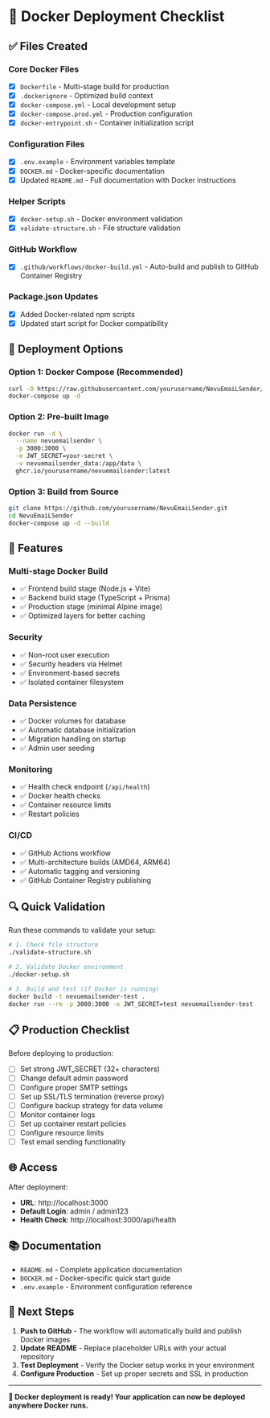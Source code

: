 # 🐳 Docker Deployment Checklist

## ✅ Files Created

### Core Docker Files
- [x] `Dockerfile` - Multi-stage build for production
- [x] `.dockerignore` - Optimized build context
- [x] `docker-compose.yml` - Local development setup
- [x] `docker-compose.prod.yml` - Production configuration
- [x] `docker-entrypoint.sh` - Container initialization script

### Configuration Files
- [x] `.env.example` - Environment variables template
- [x] `DOCKER.md` - Docker-specific documentation
- [x] Updated `README.md` - Full documentation with Docker instructions

### Helper Scripts
- [x] `docker-setup.sh` - Docker environment validation
- [x] `validate-structure.sh` - File structure validation

### GitHub Workflow
- [x] `.github/workflows/docker-build.yml` - Auto-build and publish to GitHub Container Registry

### Package.json Updates
- [x] Added Docker-related npm scripts
- [x] Updated start script for Docker compatibility

## 🚀 Deployment Options

### Option 1: Docker Compose (Recommended)
```bash
curl -O https://raw.githubusercontent.com/yourusername/NevuEmaiLSender/main/docker-compose.yml
docker-compose up -d
```

### Option 2: Pre-built Image
```bash
docker run -d \
  --name nevuemailsender \
  -p 3000:3000 \
  -e JWT_SECRET=your-secret \
  -v nevuemailsender_data:/app/data \
  ghcr.io/yourusername/nevuemailsender:latest
```

### Option 3: Build from Source
```bash
git clone https://github.com/yourusername/NevuEmaiLSender.git
cd NevuEmaiLSender
docker-compose up -d --build
```

## 🔧 Features

### Multi-stage Docker Build
- ✅ Frontend build stage (Node.js + Vite)
- ✅ Backend build stage (TypeScript + Prisma)
- ✅ Production stage (minimal Alpine image)
- ✅ Optimized layers for better caching

### Security
- ✅ Non-root user execution
- ✅ Security headers via Helmet
- ✅ Environment-based secrets
- ✅ Isolated container filesystem

### Data Persistence
- ✅ Docker volumes for database
- ✅ Automatic database initialization
- ✅ Migration handling on startup
- ✅ Admin user seeding

### Monitoring
- ✅ Health check endpoint (`/api/health`)
- ✅ Docker health checks
- ✅ Container resource limits
- ✅ Restart policies

### CI/CD
- ✅ GitHub Actions workflow
- ✅ Multi-architecture builds (AMD64, ARM64)
- ✅ Automatic tagging and versioning
- ✅ GitHub Container Registry publishing

## 🔍 Quick Validation

Run these commands to validate your setup:

```bash
# 1. Check file structure
./validate-structure.sh

# 2. Validate Docker environment
./docker-setup.sh

# 3. Build and test (if Docker is running)
docker build -t nevuemailsender-test .
docker run --rm -p 3000:3000 -e JWT_SECRET=test nevuemailsender-test
```

## 📋 Production Checklist

Before deploying to production:

- [ ] Set strong JWT_SECRET (32+ characters)
- [ ] Change default admin password
- [ ] Configure proper SMTP settings
- [ ] Set up SSL/TLS termination (reverse proxy)
- [ ] Configure backup strategy for data volume
- [ ] Monitor container logs
- [ ] Set up container restart policies
- [ ] Configure resource limits
- [ ] Test email sending functionality

## 🌐 Access

After deployment:
- **URL**: http://localhost:3000
- **Default Login**: admin / admin123
- **Health Check**: http://localhost:3000/api/health

## 📚 Documentation

- `README.md` - Complete application documentation
- `DOCKER.md` - Docker-specific quick start guide
- `.env.example` - Environment configuration reference

## 🎯 Next Steps

1. **Push to GitHub** - The workflow will automatically build and publish Docker images
2. **Update README** - Replace placeholder URLs with your actual repository
3. **Test Deployment** - Verify the Docker setup works in your environment
4. **Configure Production** - Set up proper secrets and SSL in production

---

**🐳 Docker deployment is ready! Your application can now be deployed anywhere Docker runs.**
